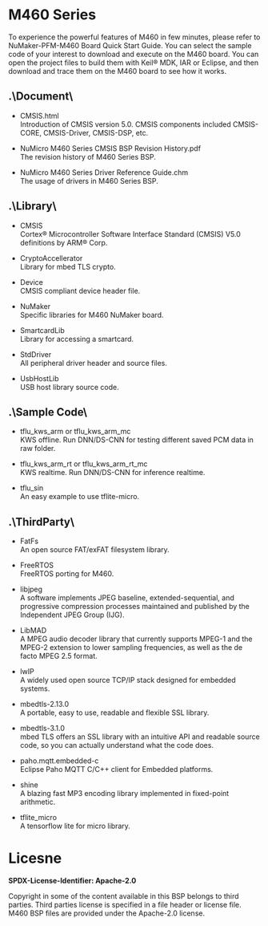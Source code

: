 # M460 Series

To experience the powerful features of M460 in few minutes, please refer to NuMaker-PFM-M460 Board Quick Start Guide. You can select the sample code of your interest to download and execute on the M460 board. You can open the project files to build them with Keil® MDK, IAR or Eclipse, and then download and trace them on the M460 board to see how it works.

## .\Document\


- CMSIS.html<br>
	Introduction of CMSIS version 5.0. CMSIS components included CMSIS-CORE, CMSIS-Driver, CMSIS-DSP, etc.

- NuMicro M460 Series CMSIS BSP Revision History.pdf<br>
	The revision history of M460 Series BSP.

- NuMicro M460 Series Driver Reference Guide.chm<br>
	The usage of drivers in M460 Series BSP.

## .\Library\


- CMSIS<br>
	Cortex® Microcontroller Software Interface Standard (CMSIS) V5.0 definitions by ARM® Corp.

- CryptoAccellerator<br>
	Library for mbed TLS crypto.

- Device<br>
	CMSIS compliant device header file.

- NuMaker<br>
	Specific libraries for M460 NuMaker board.

- SmartcardLib<br>
	Library for accessing a smartcard.

- StdDriver<br>
	All peripheral driver header and source files.

- UsbHostLib<br>
	USB host library source code.

## .\Sample Code\

- tflu_kws_arm or tflu_kws_arm_mc<br>
	KWS offline. Run DNN/DS-CNN for testing different saved PCM data in raw folder.
	
- tflu_kws_arm_rt or tflu_kws_arm_rt_mc<br>
	KWS realtime. Run DNN/DS-CNN for inference realtime.
	
- tflu_sin<br>
	An easy example to use tflite-micro.	

## .\ThirdParty\

- FatFs<br>
	An open source FAT/exFAT filesystem library.

- FreeRTOS<br>
	FreeRTOS porting for M460.

- libjpeg<br>
	A software implements JPEG baseline, extended-sequential, and progressive compression processes maintained and published by the Independent JPEG Group (IJG).

- LibMAD<br>
	A MPEG audio decoder library that currently supports MPEG-1 and the MPEG-2 extension to lower sampling frequencies, as well as the de facto MPEG 2.5 format.

- lwIP<br>
	A widely used open source TCP/IP stack designed for embedded systems.

- mbedtls-2.13.0<br>
	A portable, easy to use, readable and flexible SSL library.

- mbedtls-3.1.0<br>
	mbed TLS offers an SSL library with an intuitive API and readable source code, so you can actually understand what the code does.

- paho.mqtt.embedded-c<br>
	Eclipse Paho MQTT C/C++ client for Embedded platforms.

- shine<br>
	A blazing fast MP3 encoding library implemented in fixed-point arithmetic.

- tflite_micro<br>
	A tensorflow lite for micro library.
# Licesne

**SPDX-License-Identifier: Apache-2.0**

Copyright in some of the content available in this BSP belongs to third parties.
Third parties license is specified in a file header or license file.
M460 BSP files are provided under the Apache-2.0 license.


